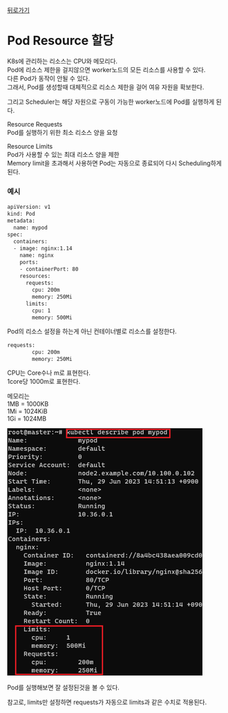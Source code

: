 [뒤로가기](../../README.md)<br>

# Pod Resource 할당

K8s에 관리하는 리소스는 CPU와 메모리다.<br>
Pod에 리소스 제한을 걸지않으면 worker노드의
모든 리소스를 사용할 수 있다.<br>
다른 Pod가 동작이 안될 수 있다.<br>
그래서, Pod를 생성할때 대체적으로 리소스 제한을 걸어 여유 자원을 확보한다.<br>

그리고 Scheduler는 해당 자원으로 구동이 가능한
worker노드에 Pod를 실행하게 된다.

Resource Requests<br>
Pod를 실행하기 위한 최소 리소스 양을 요청<br>

Resource Limits<br>
Pod가 사용할 수 있는 최대 리소스 양을 제한<br>
Memory limit을 초과해서 사용하면 Pod는 자동으로 종료되어 다시 Scheduling하게 된다.<br>

### 예시

```
apiVersion: v1
kind: Pod
metadata:
  name: mypod
spec:
  containers:
  - image: nginx:1.14
    name: nginx
    ports:
    - containerPort: 80
    resources:
      requests:
        cpu: 200m
        memory: 250Mi
      limits:
        cpu: 1
        memory: 500Mi
```

Pod의 리소스 설정을 하는게 아닌
컨테이너별로 리소스를 설정한다.

```
requests:
        cpu: 200m
        memory: 250Mi
```

CPU는 Core수나 m로 표현한다.<br>
1core당 1000m로 표현한다.<br>

메모리는<br>
1MB = 1000KB<br>
1Mi = 1024KiB<br>
1Gi = 1024MB<br>

![img](../Img/k8s_resource1.png)<br>

Pod를 실행해보면 잘 설정된것을 볼 수 있다.

참고로, limits만 설정하면 requests가 자동으로 limits과 같은 수치로 적용된다.<br>
